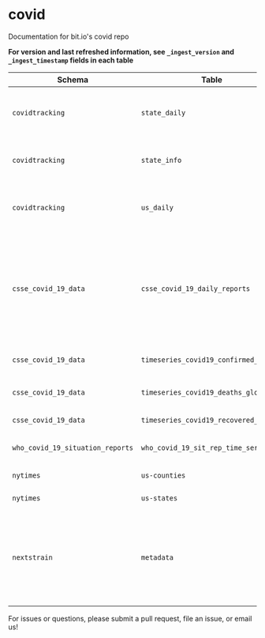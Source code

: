 # covid
Documentation for bit.io's covid repo

__For version and last refreshed information, see `_ingest_version` and `_ingest_timestamp` fields in each table__

| Schema                         | Table                               | Description                                              | Transforms                                                                                                           | Documentation Link                                                                    | Source                                                                                                                 |
|--------------------------------|-------------------------------------|----------------------------------------------------------|----------------------------------------------------------------------------------------------------------------------|---------------------------------------------------------------------------------------|------------------------------------------------------------------------------------------------------------------------|
| `covidtracking`                  | `state_daily`                         | Daily case reports combined from many sources by state   | `pandas.to_datetime` on `date` and `dateChecked`                                                                               | https://covidtracking.com/api/                                                        | https://covidtracking.com/api/states/daily                                                                             |
| `covidtracking`                  | `state_info`                          | Documentation on gathering approach for each state         | None                                                                                                                 | https://covidtracking.com/api/                                                        | https://covidtracking.com/api/states/info                                                                              |
| `covidtracking`                  | `us_daily`                            | Daily case reports combined from many sources for all US | `pandas.to_datetime` on `date` and `dateChecked`                                                                               | https://covidtracking.com/api/                                                        | https://covidtracking.com/api/us/daily                                                                                 |
| `csse_covid_19_data`             | `csse_covid_19_daily_reports`         | JHU daily case reports                                   | Merge `Last Update` and `Last_Update` <br><br> Merge `Longtitude` and `Long_` <br><br> Merge `Latitude` and `Lat` <br><br> `pandas.to_datetime` on `Last_Update` | https://github.com/CSSEGISandData/COVID-19/tree/master/csse_covid_19_data             | https://github.com/CSSEGISandData/COVID-19/tree/master/csse_covid_19_data/csse_covid_19_daily_reports                  |
| `csse_covid_19_data`             | `timeseries_covid19_confirmed_global` | JHU aggregate confirmed cases                            | None                                                                                                                     | https://github.com/CSSEGISandData/COVID-19/tree/master/csse_covid_19_data             | https://github.com/CSSEGISandData/COVID-19/tree/master/csse_covid_19_data/csse_covid_19_time_series                    |
| `csse_covid_19_data`             | `timeseries_covid19_deaths_global`    | JHU aggregate confirmed deaths                           | None                                                                                                                     | https://github.com/CSSEGISandData/COVID-19/tree/master/csse_covid_19_data             | https://github.com/CSSEGISandData/COVID-19/tree/master/csse_covid_19_data/csse_covid_19_time_series                    |
| `csse_covid_19_data`             | `timeseries_covid19_recovered_global` | JHU aggregate                                            | None                                                                                                                 | https://github.com/CSSEGISandData/COVID-19/tree/master/csse_covid_19_data             | https://github.com/CSSEGISandData/COVID-19/tree/master/csse_covid_19_data/csse_covid_19_time_series                    |
| `who_covid_19_situation_reports` | `who_covid_19_sit_rep_time_series`    | WHO confirmed cases                                      | None                                                                                                                 | https://github.com/CSSEGISandData/COVID-19/tree/master/who_covid_19_situation_reports | https://github.com/CSSEGISandData/COVID-19/tree/master/who_covid_19_situation_reports/who_covid_19_sit_rep_time_series |
| `nytimes`                        | `us-counties`                         | NYTimes case data by county                              | `pandas.to_datetime` on `date`                                                                                               | https://github.com/nytimes/covid-19-data                                              | https://raw.githubusercontent.com/nytimes/covid-19-data/master/us-counties.csv                                         |
| `nytimes`                        | `us-states`                           | NYTimes case data by state                               | `pandas.to_datetime` on `date`                                                                                               | https://github.com/nytimes/covid-19-data                                              | https://raw.githubusercontent.com/nytimes/covid-19-data/master/us-states.csv                                           |
| `nextstrain`                     | `metadata`                            | Nextstrain genome metadata                           | replace all `"?"` with `NULL` <br><br> replace `"*-XX"` days in `date` with month only <br><br> `pandas.to_datetime` on `date` and `date_submitted`  | https://github.com/nextstrain/ncov                                                    | https://github.com/nextstrain/ncov/blob/master/data/metadata.tsv                                                       |

For issues or questions, please submit a pull request, file an issue, or email us!
